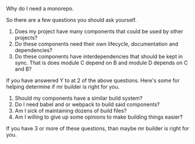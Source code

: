 Why do I need a monorepo.

So there are a few questions you should ask yourself.

1. Does my project have many components that could be used by other projects?
2. Do these components need their own lifecycle, documentation and dependencies?
3. Do these components have interdependencies that should be kept in sync.
    That is does module C depend on B and module D depends on C and B?


If you have answered Y to at 2 of the above questions.  Here's some for helping
determine if mr builder is right for you.

1. Should my components have a similar build system?
2. Do I need babel and or webpack to build said components?
3. Am I sick of maintaining dozens of build files?
4. Am I willing to give up some opinions to make building things easier?

If you have 3 or more of these questions, than maybe mr builder is right for you.
